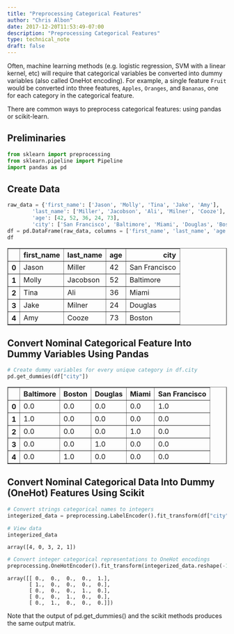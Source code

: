 ```yaml
---
title: "Preprocessing Categorical Features"
author: "Chris Albon"
date: 2017-12-20T11:53:49-07:00
description: "Preprocessing Categorical Features"
type: technical_note
draft: false
---
```

Often, machine learning methods (e.g. logistic regression, SVM with a linear kernel, etc) will require that categorical variables be converted into dummy variables (also called OneHot encoding). For example, a single feature `Fruit` would be converted into three features, `Apples`, `Oranges`, and `Bananas`, one for each category in the categorical feature.

There are common ways to preprocess categorical features: using pandas or scikit-learn.

## Preliminaries


```python
from sklearn import preprocessing
from sklearn.pipeline import Pipeline
import pandas as pd
```

## Create Data


```python
raw_data = {'first_name': ['Jason', 'Molly', 'Tina', 'Jake', 'Amy'], 
        'last_name': ['Miller', 'Jacobson', 'Ali', 'Milner', 'Cooze'], 
        'age': [42, 52, 36, 24, 73], 
        'city': ['San Francisco', 'Baltimore', 'Miami', 'Douglas', 'Boston']}
df = pd.DataFrame(raw_data, columns = ['first_name', 'last_name', 'age', 'city'])
df
```




<div>
<table border="1" class="dataframe">
  <thead>
    <tr style="text-align: right;">
      <th></th>
      <th>first_name</th>
      <th>last_name</th>
      <th>age</th>
      <th>city</th>
    </tr>
  </thead>
  <tbody>
    <tr>
      <th>0</th>
      <td>Jason</td>
      <td>Miller</td>
      <td>42</td>
      <td>San Francisco</td>
    </tr>
    <tr>
      <th>1</th>
      <td>Molly</td>
      <td>Jacobson</td>
      <td>52</td>
      <td>Baltimore</td>
    </tr>
    <tr>
      <th>2</th>
      <td>Tina</td>
      <td>Ali</td>
      <td>36</td>
      <td>Miami</td>
    </tr>
    <tr>
      <th>3</th>
      <td>Jake</td>
      <td>Milner</td>
      <td>24</td>
      <td>Douglas</td>
    </tr>
    <tr>
      <th>4</th>
      <td>Amy</td>
      <td>Cooze</td>
      <td>73</td>
      <td>Boston</td>
    </tr>
  </tbody>
</table>
</div>



## Convert Nominal Categorical Feature Into Dummy Variables Using Pandas


```python
# Create dummy variables for every unique category in df.city
pd.get_dummies(df["city"])
```




<div>
<table border="1" class="dataframe">
  <thead>
    <tr style="text-align: right;">
      <th></th>
      <th>Baltimore</th>
      <th>Boston</th>
      <th>Douglas</th>
      <th>Miami</th>
      <th>San Francisco</th>
    </tr>
  </thead>
  <tbody>
    <tr>
      <th>0</th>
      <td>0.0</td>
      <td>0.0</td>
      <td>0.0</td>
      <td>0.0</td>
      <td>1.0</td>
    </tr>
    <tr>
      <th>1</th>
      <td>1.0</td>
      <td>0.0</td>
      <td>0.0</td>
      <td>0.0</td>
      <td>0.0</td>
    </tr>
    <tr>
      <th>2</th>
      <td>0.0</td>
      <td>0.0</td>
      <td>0.0</td>
      <td>1.0</td>
      <td>0.0</td>
    </tr>
    <tr>
      <th>3</th>
      <td>0.0</td>
      <td>0.0</td>
      <td>1.0</td>
      <td>0.0</td>
      <td>0.0</td>
    </tr>
    <tr>
      <th>4</th>
      <td>0.0</td>
      <td>1.0</td>
      <td>0.0</td>
      <td>0.0</td>
      <td>0.0</td>
    </tr>
  </tbody>
</table>
</div>



## Convert Nominal Categorical Data Into Dummy (OneHot) Features Using Scikit


```python
# Convert strings categorical names to integers
integerized_data = preprocessing.LabelEncoder().fit_transform(df["city"])

# View data
integerized_data
```




    array([4, 0, 3, 2, 1])




```python
# Convert integer categorical representations to OneHot encodings
preprocessing.OneHotEncoder().fit_transform(integerized_data.reshape(-1,1)).toarray()
```




    array([[ 0.,  0.,  0.,  0.,  1.],
           [ 1.,  0.,  0.,  0.,  0.],
           [ 0.,  0.,  0.,  1.,  0.],
           [ 0.,  0.,  1.,  0.,  0.],
           [ 0.,  1.,  0.,  0.,  0.]])



Note that the output of pd.get_dummies() and the scikit methods produces the same output matrix.

